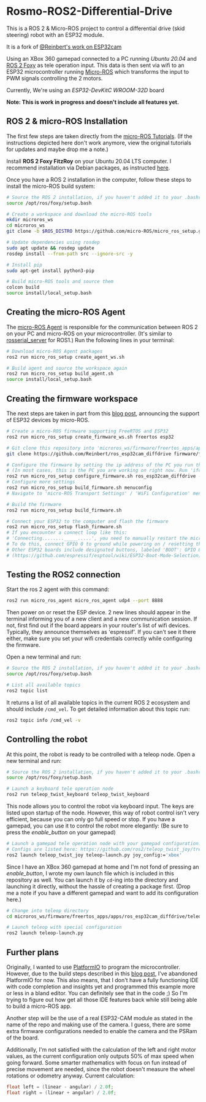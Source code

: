 # Rosmo-ROS2-Differential-Drive

This is a ROS 2 & Micro-ROS project to control a differential drive (skid steering) robot with an ESP32 module. 

It is a fork of [@Reinbert's work on ESP32cam](https://github.com/Reinbert/ros_esp32cam_diffdrive)

Using an XBox 360 gamepad connected to a PC running *Ubuntu 20.04* and [ROS 2 Foxy](https://docs.ros.org/en/foxy/index.html) as tele operation input. 
This data is then sent via wifi to an ESP32 microcontroller running [Micro-ROS](https://micro.ros.org/) which transforms the input to PWM signals controlling the 2 motors.

Currently, We're using an *ESP32-DevKitC WROOM-32D* board 

**Note: This is work in progress and doesn't include all features yet.**

## ROS 2 & micro-ROS Installation

The first few steps are taken directly from the [micro-ROS Tutorials](https://micro.ros.org/docs/tutorials/core/first_application_linux/). 
(If the instructions depicted here don't work anymore, view the original tutorials for updates and maybe drop me a note.)

Install **ROS 2 Foxy FitzRoy** on your Ubuntu 20.04 LTS computer. I recommend installation via Debian packages, as instructed 
[here](https://index.ros.org/doc/ros2/Installation/Foxy/Linux-Install-Debians/).

Once you have a ROS 2 installation in the computer, follow these steps to install the micro-ROS build system:

```bash
# Source the ROS 2 installation, if you haven't added it to your .bashrc file.
source /opt/ros/foxy/setup.bash

# Create a workspace and download the micro-ROS tools
mkdir microros_ws
cd microros_ws
git clone -b $ROS_DISTRO https://github.com/micro-ROS/micro_ros_setup.git src/micro_ros_setup

# Update dependencies using rosdep
sudo apt update && rosdep update
rosdep install --from-path src --ignore-src -y

# Install pip
sudo apt-get install python3-pip

# Build micro-ROS tools and source them
colcon build
source install/local_setup.bash
```

## Creating the micro-ROS Agent

The [micro-ROS Agent](https://github.com/micro-ROS/micro-ROS-Agent) is responsible for the communication between ROS 2 on your PC and micro-ROS on your microcontroller. 
(It's similar to [rosserial_server](http://wiki.ros.org/rosserial_server) for ROS1.)
Run the following lines in your terminal:

```bash
# Download micro-ROS Agent packages
ros2 run micro_ros_setup create_agent_ws.sh

# Build agent and source the workspace again
ros2 run micro_ros_setup build_agent.sh
source install/local_setup.bash
```

## Creating the firmware workspace

The next steps are taken in part from this [blog post](https://discourse.ros.org/t/micro-ros-porting-to-esp32/16101), announcing the support of ESP32 devices by micro-ROS.

```bash
# Create a micro-ROS firmware supporting FreeRTOS and ESP32
ros2 run micro_ros_setup create_firmware_ws.sh freertos esp32

# Git clone this repository into 'microros_ws/firmware/freertos_apps/apps' directory   
git clone https://github.com/Reinbert/ros_esp32cam_diffdrive firmware/freertos_apps/apps/ros_esp32cam_diffdrive

# Configure the firmware by setting the ip address of the PC you run the micro-ROS Agent on. 
# (In most cases, this is the PC you are working on right now. Run 'ifconfig' in terminal to find out your ip address.) 
ros2 run micro_ros_setup configure_firmware.sh ros_esp32cam_diffdrive -t udp -i [agent ip address] -p 8888
# Configure more settings
ros2 run micro_ros_setup build_firmware.sh menuconfig
# Navigate to 'micro-ROS Transport Settings' / 'WiFi Configuration' menu and enter your WiFi SSID and password. Save your changes and exit the interactive menu.

# Build the firmware
ros2 run micro_ros_setup build_firmware.sh

# Connect your ESP32 to the computer and flash the firmware
ros2 run micro_ros_setup flash_firmware.sh
# If you encounter a connect loop like this: 
# 'Connecting........_____.....', you need to manually restart the microcontroller into boot mode. 
# To do this, connect GPIO 0 to ground while powering on / resetting the module.
# Other ESP32 boards include designated buttons, labeled 'BOOT': GPIO 0 -> ground and 'EN': reset. 
# (https://github.com/espressif/esptool/wiki/ESP32-Boot-Mode-Selection)
```

## Testing the ROS2 connection

Start the ros 2 agent with this command:
```bash
ros2 run micro_ros_agent micro_ros_agent udp4 --port 8888
```

Then power on or reset the ESP device. 2 new lines should appear in the terminal informing you of a new client and a new communication session. 
If not, first find out if the board appears in your router's list of wifi devices. Typically, they announce themselves as 'espressif'. 
If you can't see it there either, make sure you set your wifi credentials correctly while configuring the firmware. 

Open a new terminal and run:
```bash
# Source the ROS 2 installation, if you haven't added it to your .bashrc file.
source /opt/ros/foxy/setup.bash

# List all available topics
ros2 topic list
```
It returns a list of all available topics in the current ROS 2 ecosystem and should include `/cmd_vel`.
To get detailed information about this topic run:

```bash
ros2 topic info /cmd_vel -v
```

## Controlling the robot

At this point, the robot is ready to be controlled with a teleop node. Open a new terminal and run:
```bash
# Source the ROS 2 installation, if you haven't added it to your .bashrc file.
source /opt/ros/foxy/setup.bash

# Launch a keyboard tele operation node
ros2 run teleop_twist_keyboard teleop_twist_keyboard
```

This node allows you to control the robot via keyboard input. The keys are listed upon startup of the node. 
However, this way of robot control isn't very efficient, because you can only go full speed or stop.
If you have a gamepad, you can use it to control the robot more elegantly:
(Be sure to press the *enable_button* on your gamepad)

```bash
# Launch a gamepad tele operation node with your gamepad configuration. 
# Configs are listed here: https://github.com/ros2/teleop_twist_joy/tree/foxy/config 
ros2 launch teleop_twist_joy teleop-launch.py joy_config:='xbox'
```

Since I have an XBox 360 gamepad at home and I'm not fond of pressing an *enable_button*, I wrote my own launch file which is included in this repository as well. 
You can launch it by `cd`-ing into the directory and launching it directly, without the hassle of creating a package first.
(Drop me a note if you have a different gamepad and want to add its configuration here.)

```bash
# Change into teleop directory
cd microros_ws/firmware/freertos_apps/apps/ros_esp32cam_diffdrive/teleop/launch

# Launch teleop with special configuration
ros2 launch teleop-launch.py 
```

## Further plans

Originally, I wanted to use [PlatformIO](https://platformio.org/) to program the microcontroller. 
However, due to the build steps described in this [blog post](https://discourse.ros.org/t/micro-ros-porting-to-esp32/16101), I've abandoned PlatformIO for now. 
This also means, that I don't have a fully functioning IDE with code completion and insights yet and programmed this example more or less in a bland editor. 
You can definitely see that in the code ;)
So I'm trying to figure out how get all those IDE features back while still being able to build a micro-ROS app. 
 
Another step will be the use of a real ESP32-CAM module as stated in the name of the repo and making use of the camera. 
I guess, there are some extra firmware configurations needed to enable the camera and the PSRam of the board. 

Additionally, I'm not satisfied with the calculation of the left and right motor values, as the current configuration only outputs 50% of max speed when going forward. 
Some smarter mathematics with focus on fun instead of precise movement are needed, since the robot doesn't measure the wheel rotations or odometry anyway. Current calculation:

```C
float left = (linear - angular) / 2.0f;
float right = (linear + angular) / 2.0f;
```
